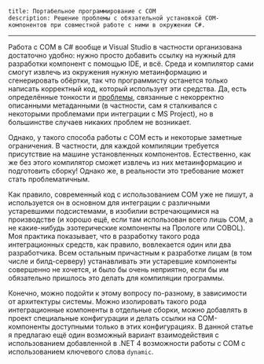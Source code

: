     title: Портабельное программирование с COM
    description: Решение проблемы с обязательной установкой COM-компонентов при совместной работе с ними в окружении C#.
---

Работа с COM в C# вообще и Visual Studio в частности организована достаточно
удобно: нужно просто добавить ссылку на нужный для разработки компонент с
помощью IDE, и всё. Среда и компилятор сами смогут извлечь из окружения нужную
метаинформацию и сгенерировать обёртки, так что программисту останется только
написать корректный код, который использует эти средства. Да, есть определённые
тонкости и [проблемы][stackoverflow-question], связанные с некорректно
описанными метаданными (в частности, сам я сталкивался с некоторыми проблемами
при интеграции с MS Project), но в большинстве случаев никаких проблем не
возникает.

Однако, у такого способа работы с COM есть и некоторые заметные ограничения. В
частности, для каждой компиляции требуется присутствие на машине установленных
компонентов. Естественно, как же без этого компилятор сможет извлечь из них
метаинформацию и подготовить сборку! Однако же, в реальности это требование
может стать проблематичным.

Как правило, современный код с использованием COM уже не пишут, а используется
он в основном для интеграции с различными устаревшими подсистемами, в изобилии
встречающимися на производстве (и хорошо ещё, если там использован всего лишь
COM, а не какие-нибудь эзотерические компоненты на Прологе или COBOL). Моя
практика показывает, что в разработку такого рода интеграционных средств, как
правило, вовлекается один или два разработчика. Всем остальным причастным к
разработке лицам (в том числе и билд-серверу) устанавливать эти устаревшие
компоненты совершенно не хочется, и было бы очень неприятно, если бы им
обязательно пришлось это делать для компиляции программы.

Конечно, можно подойти к этому вопросу по-разному, в зависимости от архитектуры
системы. Можно изолировать такого рода интеграционные компоненты в отдельные
сборки, можно добавлять в проект специальные конфигурации и делать ссылки на
COM-компоненты доступными только в этих конфигурациях. В данной статье я
предлагаю ещё один возможный вариант взаимодействия с использованием добавленной
в .NET 4 возможности работы с COM с использованием ключевого слова `dynamic`.

[stackoverflow-question]: http://stackoverflow.com/q/31610908/2684760
